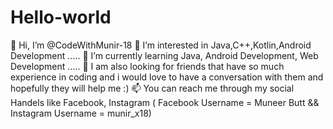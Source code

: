 # Hello-world

👋 Hi, I’m @CodeWithMunir-18 👀 I’m interested in Java,C++,Kotlin,Android Development ..... 🌱 I’m currently learning Java, Android Development, Web Development ..... 💞️  I am also looking for friends that have so much experience in coding and i would love to have a conversation with them and hopefully they will help me :) 📫 You can reach me through my social Handels like Facebook, Instagram ( Facebook Username = Muneer Butt &amp;&amp; Instagram Username = munir_x18)


 
